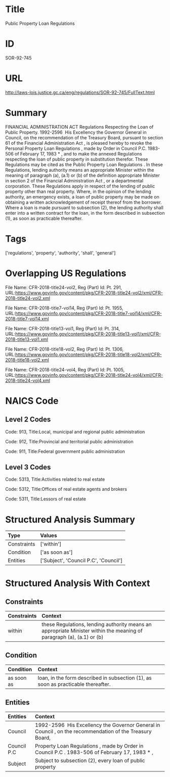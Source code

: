 # Title
Public Property Loan Regulations


# ID
SOR-92-745

# URL
http://laws-lois.justice.gc.ca/eng/regulations/SOR-92-745/FullText.html


# Summary
FINANCIAL ADMINISTRATION ACT Regulations Respecting the Loan of Public Property.
1992-2596  His Excellency the Governor General in Council, on the recommendation of the Treasury Board, pursuant to section 61 of the  Financial Administration Act , is pleased hereby to revoke the  Personal Property Loan Regulations , made by Order in Council P.C. 1983-506 of February 17, 1983 * , and to make the annexed  Regulations respecting the loan of public property  in substitution therefor.
These Regulations may be cited as the  Public Property Loan Regulations .
In these Regulations,  lending authority  means an appropriate Minister within the meaning of paragraph (a), (a.1) or (b) of the definition  appropriate Minister  in section 2 of the  Financial Administration Act , or a departmental corporation.
These Regulations apply in respect of the lending of public property other than real property.
Where, in the opinion of the lending authority, an emergency exists, a loan of public property may be made on obtaining a written acknowledgement of receipt thereof from the borrower.
Where a loan is made pursuant to subsection (2), the lending authority shall enter into a written contract for the loan, in the form described in subsection (1), as soon as practicable thereafter.


# Tags
['regulations', 'property', 'authority', 'shall', 'general']


# Overlapping US Regulations
File Name: CFR-2018-title24-vol2, Reg (Part) Id: Pt. 291, URL:https://www.govinfo.gov/content/pkg/CFR-2018-title24-vol2/xml/CFR-2018-title24-vol2.xml

File Name: CFR-2018-title7-vol14, Reg (Part) Id: Pt. 1955, URL:https://www.govinfo.gov/content/pkg/CFR-2018-title7-vol14/xml/CFR-2018-title7-vol14.xml

File Name: CFR-2018-title13-vol1, Reg (Part) Id: Pt. 314, URL:https://www.govinfo.gov/content/pkg/CFR-2018-title13-vol1/xml/CFR-2018-title13-vol1.xml

File Name: CFR-2018-title18-vol2, Reg (Part) Id: Pt. 1306, URL:https://www.govinfo.gov/content/pkg/CFR-2018-title18-vol2/xml/CFR-2018-title18-vol2.xml

File Name: CFR-2018-title24-vol4, Reg (Part) Id: Pt. 1005, URL:https://www.govinfo.gov/content/pkg/CFR-2018-title24-vol4/xml/CFR-2018-title24-vol4.xml




# NAICS Code
## Level 2 Codes
Code: 913, Title:Local, municipal and regional public administration

Code: 912, Title:Provincial and territorial public administration

Code: 911, Title:Federal government public administration




## Level 3 Codes
Code: 5313, Title:Activities related to real estate

Code: 5312, Title:Offices of real estate agents and brokers

Code: 5311, Title:Lessors of real estate







# Structured Analysis Summary
| Type        | Values                                |
|:------------|:--------------------------------------|
| Constraints | ['within']                            |
| Condition   | ['as soon as']                        |
| Entities    | ['Subject', 'Council P.C', 'Council'] |


# Structured Analysis With Context
 


## Constraints
| Constraints   | Context                                                                                                              |
|:--------------|:---------------------------------------------------------------------------------------------------------------------|
| within        | these Regulations, lending authority means an appropriate Minister within the meaning of paragraph (a), (a.1) or (b) |


## Condition
| Condition   | Context                                                                            |
|:------------|:-----------------------------------------------------------------------------------|
| as soon as  | loan, in the form described in subsection (1), as soon as  practicable thereafter. |


## Entities
| Entities    | Context                                                                                                   |
|:------------|:----------------------------------------------------------------------------------------------------------|
| Council     | 1992-2596  His Excellency the Governor General in  Council , on the recommendation of the Treasury Board, |
| Council P.C | Property Loan Regulations , made by Order in Council P.C . 1983-506 of February 17, 1983 * ,              |
| Subject     | Subject to subsection (2), every loan of public property                                                  |


